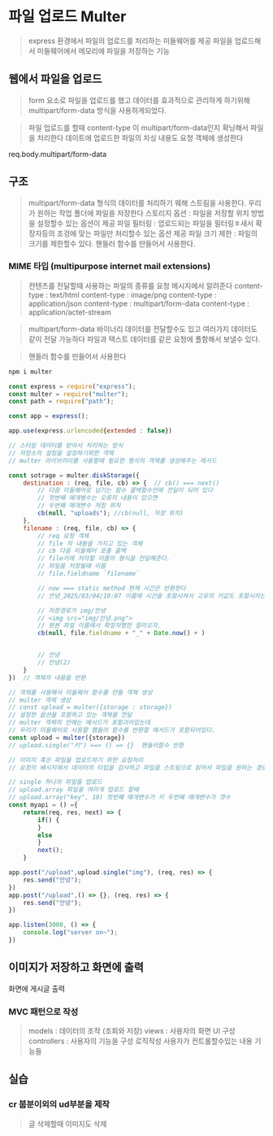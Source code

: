 


# 파일 업로드 Multer

> express 환경에서 파일의 업로드를 처리하는 미들웨어를 제공
> 파일을 업로드해서 미들웨어에서 메모리에 파일을 저장하는 기능

## 웹에서 파일을 업로드
> form 요소로 파일을 업로드를 했고 데이터를 효과적으로 관리하게 하기위해 multipart/form-data
방식을 사용하게되었다.

> 파일 업로드를 할때 content-type 이 multipart/form-data인지 확닝해서 파일을 처리한다
> 데이트에 업로드한 파일의 차싱 내용도 요청 객체에 생성한다

req.body.multipart/form-data

## 구조
> multipart/form-data 형식의 데이터를 처리하기 웨해 스트림을 사용한다.
> 우리가 원하는 작업 폴더에 파일을 저장한다
> 스토리지 옵션 : 파일을 저장할 위치 방법을 설정할수 있는 옵션이 제공
> 파일 필터링 : 업로드되는 파일을 필터링ㅎ새서 확장자등의 조겅에 맞는 파일만 처리할수 있는 옵션 제공
> 파일 크기 제한 : 파일의 크기를 제한할수 있다.
> 핸들러 함수를 만들어서 사용한다.

### MIME 타입 (multipurpose internet mail extensions)
> 컨텐츠를 전달할때 사용하는 파일의 종류를 요청 메시지에서 알려준다
> content-type : text/html
> content-type : image/png
> content-type : application/json
> content-type : multipart/form-data
> content-type : application/actet-stream

> multipart/form-data 바이너리 데이터를 전달할수도 있고 여러가지 데이터도 같이 전달 가능하다
> 파일과 텍스트 데이터를 같은 요청에 폴함해서 보낼수 있다.

> 핸들러 함수를 만들어서 사용한다

```sh
npm i multer
```
```js
const express = require("express");
const multer = require("multer");
const path = require("path");

const app = express();

app.use(express.urlencoded{extended : false})

// 스터림 데이터를 받아서 처리하는 방식
// 저장소의 설정을 설정하기위한 객체
// multer 라이브러리를 사용할때 필요한 형식의 객체를 생성해주는 메서드

const sotrage = multer.diskStorage({    
    destination : (req, file, cb) => {  // cb() === next()
        // 다음 미들웨어로 넘기는 함수 콜백함수안에 전달이 되어 있다
        // 첫번째 매개병수는 오류의 내용이 있으면
        // 두번째 매개변수 저장 위치
        cb(null, "uploads"); //cb(null, 저장 위치)
    },
    filename : (req, file, cb) => {
        // req 요청 객체
        // file 의 내용을 가지고 있는 객체
        // cb 다음 미들웨어 호출 콜백
        // file키에 저자할 이름의 형식을 전달해준다.
        // 파일을 저장될때 이름
        // file.fieldname `filename`

        // now === static method 현재 시간은 반환한다
        // 안녕_2025/03/04/10:07 이름에 시간을 포함시켜서 고유의 키값도 포함시키는 경우가 있다.

        // 저장경로가 img/안녕
        // <img src="img/안녕.png">
        // 원본 파일 이름에서 확장자명만 잘라오자.
        cb(null, file.fieldname + "_" + Date.now() + )


        // 안녕  
        // 안녕(2)
    }
})  // 객체의 내용을 반환

// 객체를 사용해서 미들웨어 함수를 만들 객체 생성
// multer 객체 생성
// const upload = multer({storage : storage})
// 설정한 옵션을 포함하고 있는 객체를 전달
// multer 객체의 안에는 메서드가 포함괴어있는데
// 우리가 미들웨어로 사용할 햄들러 함수를 반환할 메서드가 포함되어있다.
const upload = multer({storage})
// upload.single("키") ==> () => {}  핸들러함수 반환

// 이미지 혹은 파일을 업로드하기 위한 요청처리
// 요청의 베시지에서 데이터의 타입을 검사하고 파일을 스트림으로 읽어서 파일을 원하는 경로에 저장한다

// single 하나의 파일을 업로드
// upload.array 파일을 여러개 업로드 할때 
// upload.array("key", 10) 첫번쨰 매개변수가 키 두번째 매개변수가 갯수
const myapi = () ={
    return(req, res, next) => {
        if() {
        }
        else
        }
        next();
    }

app.post("/upload",upload.single("img"), (req, res) => {
    res.send("안녕");
})
app.post("/upload",() => {}, (req, res) => {
    res.send("안녕");
})

app.listen(3000, () => {
    console.log("server on~");
})

```


## 이미지가 저장하고 화면에 출력

화면에 게시글 출력
### MVC 패턴으로 작성

> models : 데이터의 조작 (조회와 저장)
> views : 사용자의 화면 UI 구성
> controllers : 사용자의 기능을 구성 로직작성 사용자가 컨트롤할수있는 내용 기능들



## 실습 
### cr 붑분이외의 ud부분을 제작
> 글 삭제할때 이미지도 삭제